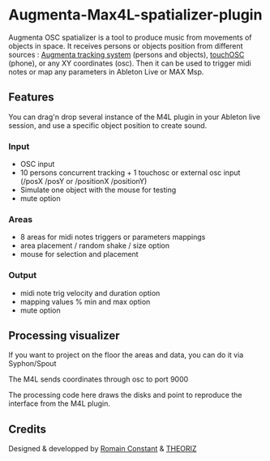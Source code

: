 # Augmenta-Max4L-spatializer-plugin

Augmenta OSC spatializer is a tool to produce music from movements of objects in space.
It receives persons or objects position from different sources : [Augmenta tracking system](www.augmenta-tech.com) (persons and objects), [touchOSC](https://hexler.net/products/touchosc) (phone), or any XY coordinates (osc).
Then it can be used to trigger midi notes or map any parameters in Ableton Live or MAX Msp.

## Features

You can drag'n drop several instance of the M4L plugin in your Ableton live session, and use a specific object position to create sound.

### Input
- OSC input
- 10 persons concurrent tracking + 1 touchosc or external osc input (/posX /posY or /positionX /positionY)
- Simulate one object with the mouse for testing
- mute option

### Areas
- 8 areas for midi notes triggers or parameters mappings
- area placement / random shake / size option
- mouse for selection and placement

### Output
- midi note trig velocity and duration option
- mapping values % min and max option
- mute option

## Processing visualizer

If you want to project on the floor the areas and data, you can do it via Syphon/Spout

The M4L sends coordinates through osc to port 9000

The processing code here draws the disks and point to reproduce the interface from the M4L plugin.

## Credits

Designed & developped by [Romain Constant](www.romainconstant.com) & [THEORIZ](www.theoriz.com)
